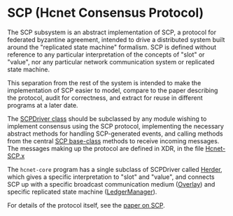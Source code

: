# SCP (Hcnet Consensus Protocol)

The SCP subsystem is an abstract implementation of SCP, a protocol for federated
byzantine agreement, intended to drive a distributed system built around the
"replicated state machine" formalism. SCP is defined without reference to any
particular interpretation of the concepts of "slot" or "value", nor any
particular network communication system or replicated state machine.

This separation from the rest of the system is intended to make the
implementation of SCP easier to model, compare to the paper describing the
protocol, audit for correctness, and extract for reuse in different programs at
a later date.

The [SCPDriver class](SCPDriver.h) should be subclassed by any module wishing to
implement consensus using the SCP protocol, implementing the necessary abstract
methods for handling SCP-generated events, and calling methods from the central
[SCP base-class](SCP.h) methods to receive incoming messages.
The messages making up the protocol are defined in XDR,
in the file [Hcnet-SCP.x](../xdr/Hcnet-SCP.x)

The `hcnet-core` program has a single subclass of SCPDriver called
[Herder](../herder), which gives a specific interpretation to "slot" and
"value", and connects SCP up with a specific broadcast communication medium
([Overlay](../overlay)) and specific replicated state machine
([LedgerManager](../ledger)).

For details of the protocol itself, see the [paper on SCP](https://www.hcnet.org/papers/hcnet-consensus-protocol.pdf).
